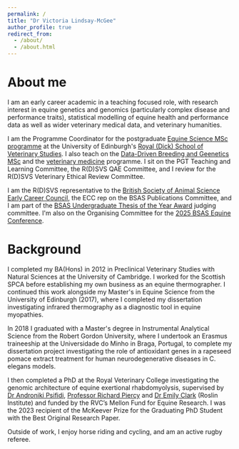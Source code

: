 ```yaml
---
permalink: /
title: "Dr Victoria Lindsay-McGee"
author_profile: true
redirect_from: 
  - /about/
  - /about.html
---
```



About me
======

I am an early career academic in a teaching focused role, with research interest in equine genetics and genomics (particularly complex disease and performance traits), statistical modelling of equine health and performance data as well as wider veterinary medical data, and veterinary humanities.

I am the Programme Coordinator for the postgraduate [Equine Science MSc programme](https://vet.ed.ac.uk/studying/postgraduate/taught-programmes/msc-equine-science) at the University of Edinburgh's [Royal (Dick) School of Veterinary Studies](https://vet.ed.ac.uk/). I also teach on the [Data-Driven Breeding and Geenetics MSc](https://vet.ed.ac.uk/global-agriculture-food-systems/study/data-driven-breeding-and-genetics) and the [veterinary medicine](https://vet.ed.ac.uk/education/undergraduate) programme. I sit on the PGT Teaching and Learning Committee, the R(D)SVS QAE Committee, and I review for the R(D)SVS Veterinary Ethical Review Committee.

I am the R(D)SVS representative to the [British Society of Animal Science](https://www.bsas.org.uk) [Early Career Council](https://www.bsas.org.uk/undergraduates-and-early-career/council-members/), the ECC rep on the BSAS Publications Committee, and I am part of the [BSAS Undergraduate Thesis of the Year Award](https://www.bsas.org.uk/undergraduates-and-early-career/thesis-of-the-year/) judging committee.  I'm also on the Organising Committee for the [2025 BSAS Equine Conference](https://www.bsas.org.uk/events/article/bsas-equine-conference-2025).

Background
======

I completed my BA(Hons) in 2012 in Preclinical Veterinary Studies with Natural Sciences at the University of Cambridge. I worked for the Scottish SPCA before establishing my own business as an equine thermographer. I continued this work alongside my Master's in Equine Science from the University of Edinburgh (2017), where I completed my dissertation investigating infrared thermography as a diagnostic tool in equine myopathies. 

In 2018 I graduated with a Master's degree in Instrumental Analytical Science from the Robert Gordon University, where I undertook an Erasmus traineeship at the Universidade do Minho in Braga, Portugal, to complete my dissertation project investigating the role of antioxidant genes in a rapeseed pomace extract treatment for human neurodegenerative diseases in C. elegans models.

I then completed a PhD at the Royal Veterinary College investigating the genomic architecture of equine exertional rhabdomyolysis, supervised by [Dr Androniki Psifidi](https://www.rvc.ac.uk/about/our-people/androniki-psifidi), [Professor Richard Piercy](https://www.rvc.ac.uk/about/our-people/richard-piercy) and [Dr Emily Clark](https://orcid.org/0000-0002-9550-7407) (Roslin Institute) and funded by the RVC’s Mellon Fund for Equine Research. I was the 2023 recipient of the McKeever Prize for the Graduating PhD Student with the Best Original Research Paper. 

Outside of work, I enjoy horse riding and cycling, and am an active rugby referee.
